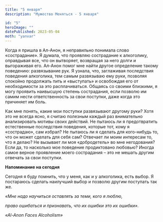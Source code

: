```yaml
---
title: "5 января"
description: "Мужество Меняться - 5 января"

id: "5"
heroImage: ""
datePublished: 2023-05-04
moth: "yanvar"
---
```


Когда я пришла в Ал-Анон, я неправильно понимала слово «сострадание». Я
думала, что проявляю сострадание к алкоголику, оправдывая все, что он
вытворяет, возвращая за него долги и выгораживая его. Ал-Анон помог мне найти
другое определение такому поведению: развязывание рук. Я узнала, что,
заглаживая последствия поведения алкоголика, тем самым развязываю ему руки,
позволяя спокойно продолжать пить и «выступать» и освобождая его от
необходимости за это расплачиваться. Общаясь со своими близкими, я могу
проявить наивысшую степень сострадания, если позволю им самим нести
ответственность за свои поступки, даже когда это причиняет им боль.

Как мне понять, какие мои поступки развязывают другому руки? Хотя это не
всегда ясно, я считаю полезным каждый раз внимательно анализировать мотивы
своих действий. Не пытаюсь ли я предотвратить естественные последствия
поведения, которые тот, кому я «сострадаю», сам избрал? Не пытаюсь ли я
сделать для кого-нибудь то, что он может сделать для себя сам? Отвечает ли
моим интересам то, что я делаю? Не вызывает ли моя «добродетель» во мне
негодования? Если да, то насколько мое поведение продиктовано любовью? Иногда
самое верное проявление моего сострадания – это не мешать другим отвечать за
свои поступки.

**Напоминание на сегодня**

Сегодня я буду помнить, что у меня, как и у алкоголика, есть выбор. Я
постараюсь сделать наилучший выбор и позволю другим поступать так же.

_«Мне надо научиться оставлять за теми, кого я люблю,_

_право ошибаться и признавать, что их ошибки это их ошибки»._

_«Аl-Anon Faces Alcoholism»_
